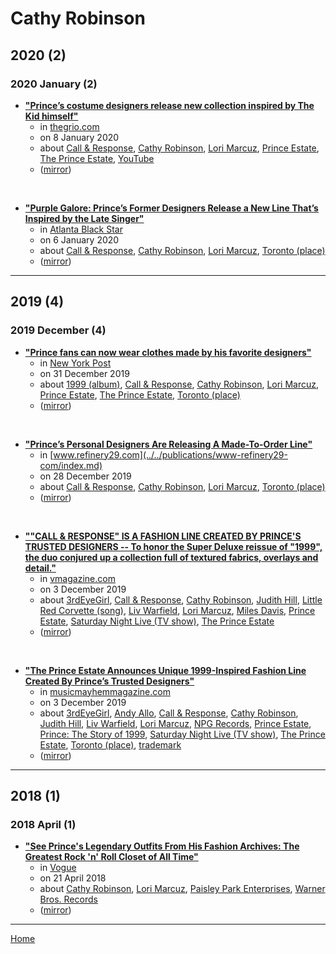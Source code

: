 # Cathy Robinson

## 2020 (2)

### 2020 January (2)

 - [**"Prince’s costume designers release new collection inspired by The Kid himself"**](https://thegrio.com/2020/01/08/princes-costume-designers-release-new-collection-inspired-by-the-kid-himself/)
    - in [thegrio.com](../../publications/thegrio-com/index.md)
    - on 8 January 2020
    - about [Call & Response](../../topics/call-response/index.md), [Cathy Robinson](../../topics/cathy-robinson/index.md), [Lori Marcuz](../../topics/lori-marcuz/index.md), [Prince Estate](../../topics/prince-estate/index.md), [The Prince Estate](../../topics/the-prince-estate/index.md), [YouTube](../../topics/youtube/index.md)
    - ([mirror](https://web.archive.org/web/*/https://thegrio.com/2020/01/08/princes-costume-designers-release-new-collection-inspired-by-the-kid-himself/))

<br />

 - [**"Purple Galore: Prince’s Former Designers Release a New Line That’s Inspired by the Late Singer"**](https://atlantablackstar.com/2020/01/06/purple-galore-princes-former-designers-release-a-new-line-thats-inspired-by-the-late-singer/)
    - in [Atlanta Black Star](../../publications/atlanta-black-star/index.md)
    - on 6 January 2020
    - about [Call & Response](../../topics/call-response/index.md), [Cathy Robinson](../../topics/cathy-robinson/index.md), [Lori Marcuz](../../topics/lori-marcuz/index.md), [Toronto (place)](../../topics/place/toronto/index.md)
    - ([mirror](https://web.archive.org/web/*/https://atlantablackstar.com/2020/01/06/purple-galore-princes-former-designers-release-a-new-line-thats-inspired-by-the-late-singer/))

----

## 2019 (4)

### 2019 December (4)

 - [**"Prince fans can now wear clothes made by his favorite designers"**](https://nypost.com/2019/12/31/prince-fans-can-now-wear-clothes-made-by-his-favorite-designers/)
    - in [New York Post](../../publications/new-york-post/index.md)
    - on 31 December 2019
    - about [1999 (album)](../../topics/album/1999/index.md), [Call & Response](../../topics/call-response/index.md), [Cathy Robinson](../../topics/cathy-robinson/index.md), [Lori Marcuz](../../topics/lori-marcuz/index.md), [Prince Estate](../../topics/prince-estate/index.md), [The Prince Estate](../../topics/the-prince-estate/index.md), [Toronto (place)](../../topics/place/toronto/index.md)
    - ([mirror](https://web.archive.org/web/*/https://nypost.com/2019/12/31/prince-fans-can-now-wear-clothes-made-by-his-favorite-designers/))

<br />

 - [**"Prince’s Personal Designers Are Releasing A Made-To-Order Line"**](https://www.refinery29.com/en-us/2019/12/9088095/prince-1999-clothing-collection)
    - in [www.refinery29.com](../../publications/www-refinery29-com/index.md)
    - on 28 December 2019
    - about [Call & Response](../../topics/call-response/index.md), [Cathy Robinson](../../topics/cathy-robinson/index.md), [Lori Marcuz](../../topics/lori-marcuz/index.md), [Toronto (place)](../../topics/place/toronto/index.md)
    - ([mirror](https://web.archive.org/web/*/https://www.refinery29.com/en-us/2019/12/9088095/prince-1999-clothing-collection))

<br />

 - [**""CALL & RESPONSE" IS A FASHION LINE CREATED BY PRINCE'S TRUSTED DESIGNERS -- To honor the Super Deluxe reissue of "1999", the duo conjured up a collection full of textured fabrics, overlays and detail."**](https://vmagazine.com/article/call-response-is-a-fashion-line-created-by-princes-trusted-designers/)
    - in [vmagazine.com](../../publications/vmagazine-com/index.md)
    - on 3 December 2019
    - about [3rdEyeGirl](../../topics/3rdeyegirl/index.md), [Call & Response](../../topics/call-response/index.md), [Cathy Robinson](../../topics/cathy-robinson/index.md), [Judith Hill](../../topics/judith-hill/index.md), [Little Red Corvette (song)](../../topics/song/little-red-corvette/index.md), [Liv Warfield](../../topics/liv-warfield/index.md), [Lori Marcuz](../../topics/lori-marcuz/index.md), [Miles Davis](../../topics/miles-davis/index.md), [Prince Estate](../../topics/prince-estate/index.md), [Saturday Night Live (TV show)](../../topics/tv-show/saturday-night-live/index.md), [The Prince Estate](../../topics/the-prince-estate/index.md)
    - ([mirror](https://web.archive.org/web/*/https://vmagazine.com/article/call-response-is-a-fashion-line-created-by-princes-trusted-designers/))

<br />

 - [**"The Prince Estate Announces Unique 1999-Inspired Fashion Line Created By Prince’s Trusted Designers"**](https://musicmayhemmagazine.com/the-prince-estate-announces-unique-1999-inspired-fashion-line-created-by-princes-trusted-designers/)
    - in [musicmayhemmagazine.com](../../publications/musicmayhemmagazine-com/index.md)
    - on 3 December 2019
    - about [3rdEyeGirl](../../topics/3rdeyegirl/index.md), [Andy Allo](../../topics/andy-allo/index.md), [Call & Response](../../topics/call-response/index.md), [Cathy Robinson](../../topics/cathy-robinson/index.md), [Judith Hill](../../topics/judith-hill/index.md), [Liv Warfield](../../topics/liv-warfield/index.md), [Lori Marcuz](../../topics/lori-marcuz/index.md), [NPG Records](../../topics/npg-records/index.md), [Prince Estate](../../topics/prince-estate/index.md), [Prince: The Story of 1999](../../topics/prince-the-story-of-1999/index.md), [Saturday Night Live (TV show)](../../topics/tv-show/saturday-night-live/index.md), [The Prince Estate](../../topics/the-prince-estate/index.md), [Toronto (place)](../../topics/place/toronto/index.md), [trademark](../../topics/trademark/index.md)
    - ([mirror](https://web.archive.org/web/*/https://musicmayhemmagazine.com/the-prince-estate-announces-unique-1999-inspired-fashion-line-created-by-princes-trusted-designers/))

----

## 2018 (1)

### 2018 April (1)

 - [**"See Prince's Legendary Outfits From His Fashion Archives: The Greatest Rock 'n' Roll Closet of All Time"**](https://www.vogue.com/article/inside-prince-closet-at-paisley-park-fashion-archive)
    - in [Vogue](../../publications/vogue/index.md)
    - on 21 April 2018
    - about [Cathy Robinson](../../topics/cathy-robinson/index.md), [Lori Marcuz](../../topics/lori-marcuz/index.md), [Paisley Park Enterprises](../../topics/paisley-park-enterprises/index.md), [Warner Bros. Records](../../topics/warner-bros-records/index.md)
    - ([mirror](https://web.archive.org/web/*/https://www.vogue.com/article/inside-prince-closet-at-paisley-park-fashion-archive))

----

[Home](../index.md)
